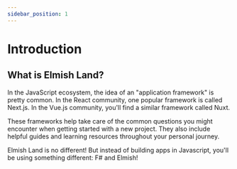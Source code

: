 ```yaml
---
sidebar_position: 1
---
```


# Introduction

## What is Elmish Land?

In the JavaScript ecosystem, the idea of an "application framework" is pretty common. In the React community, one popular framework is called Next.js. In the Vue.js community, you'll find a similar framework called Nuxt.

These frameworks help take care of the common questions you might encounter when getting started with a new project. They also include helpful guides and learning resources throughout your personal journey.

Elmish Land is no different! But instead of building apps in Javascript, you'll be using something different: F# and Elmish!